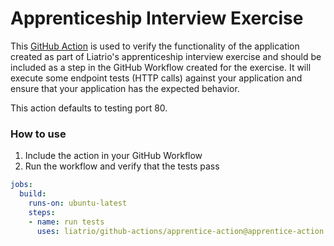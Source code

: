 # Apprenticeship Interview Exercise

This [GitHub Action](https://github.com/features/actions) is used to verify the functionality of the application created as part of Liatrio's apprenticeship interview exercise and should be included as a step in the GitHub Workflow created for the exercise. It will execute some endpoint tests (HTTP calls) against your application and ensure that your application has the expected behavior.

This action defaults to testing port 80.

### How to use
1. Include the action in your GitHub Workflow
2. Run the workflow and verify that the tests pass

```yaml
jobs:
  build:
    runs-on: ubuntu-latest
    steps:
    - name: run tests
      uses: liatrio/github-actions/apprentice-action@apprentice-action
```

